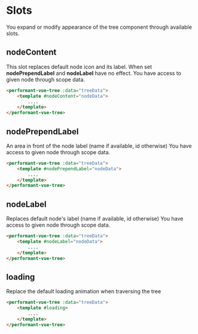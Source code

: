 # Slots
You expand or modify appearance of the tree component through available slots.

## nodeContent
This slot replaces default node icon and its label. When set **nodePrependLabel** and **nodeLabel** have no effect.
You have access to given node through scope data.

```html
<performant-vue-tree :data="treeData">
    <template #nodeContent="nodeData">
        ....
    </template>
</performant-vue-tree>
```

## nodePrependLabel
An area in front of the node label (name if available, id otherwise)
You have access to given node through scope data.

```html
<performant-vue-tree :data="treeData">
    <template #nodePrependLabel="nodeData">
        ....
    </template>
</performant-vue-tree>
```

## nodeLabel
Replaces default node's label (name if available, id otherwise)
You have access to given node through scope data.

```html
<performant-vue-tree :data="treeData">
    <template #nodeLabel="nodeData">
        ....
    </template>
</performant-vue-tree>
```

## loading
Replace the default loading animation when traversing the tree

```html
<performant-vue-tree :data="treeData">
    <template #loading>
        ....
    </template>
</performant-vue-tree>
```